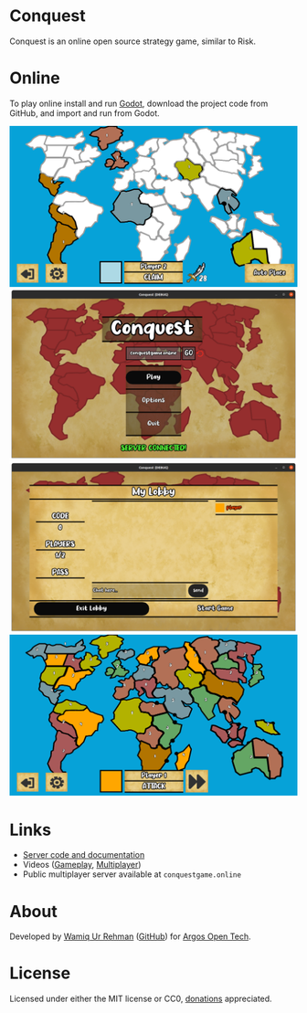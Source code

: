 # Conquest
Conquest is an online open source strategy game, similar to Risk.

# Online
To play online install and run [Godot](https://godotengine.org/download), download the project code from GitHub, and import and run from Godot. 

![Conquest](Images/SomePlaced.PNG)
![Conquest](Images/MainMenu.png)
![Conquest](Images/Lobby.png)
![Conquest](Images/AllPlaced.PNG)

# Links
- [Server code and documentation](https://github.com/argosopentech/Conquest-server)
- Videos ([Gameplay](https://www.youtube.com/watch?v=zNjZFWyaR-M), [Multiplayer](https://www.youtube.com/watch?v=PQDjDbVymX0))
- Public multiplayer server available at `conquestgame.online`

# About
Developed by [Wamiq Ur Rehman](https://wamiqurrehman.wordpress.com/) ([GitHub](https://github.com/wamiqurrehman093)) for [Argos Open Tech](https://www.argosopentech.com).

# License
Licensed under either the MIT license or CC0, [donations](https://github.com/sponsors/argosopentech) appreciated.
